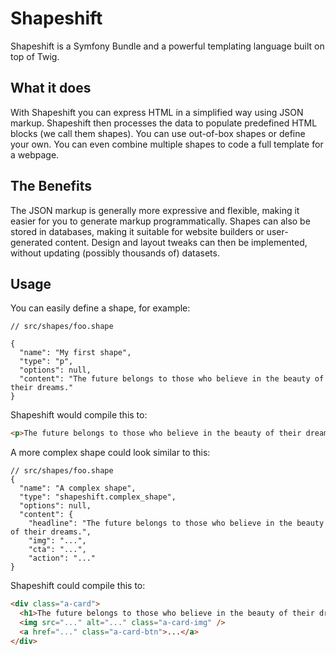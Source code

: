 # Shapeshift

Shapeshift is a Symfony Bundle and a powerful templating language built on top of Twig. 

## What it does

With Shapeshift you can express HTML in a simplified way using JSON markup. Shapeshift then processes the data to populate predefined HTML blocks (we call them shapes). You can use out-of-box shapes or define your own. You can even combine multiple shapes to code a full template for a webpage.

## The Benefits
The JSON markup is generally more expressive and flexible, making it easier for you to generate markup programmatically. Shapes can also be stored in databases, making it suitable for website builders or user-generated content. Design and layout tweaks can then be implemented, without updating (possibly thousands of) datasets.

## Usage

You can easily define a shape, for example:

```jsonc
// src/shapes/foo.shape

{
  "name": "My first shape",
  "type": "p",
  "options": null,
  "content": "The future belongs to those who believe in the beauty of their dreams."
}
```

Shapeshift would compile this to:

```html
<p>The future belongs to those who believe in the beauty of their dreams.</p>
```

A more complex shape could look similar to this:

```jsonc
// src/shapes/foo.shape
{
  "name": "A complex shape",
  "type": "shapeshift.complex_shape",
  "options": null,
  "content": {
    "headline": "The future belongs to those who believe in the beauty of their dreams.",
    "img": "...",
    "cta": "...",
    "action": "..."
}
```

Shapeshift could compile this to:

```html
<div class="a-card">
  <h1>The future belongs to those who believe in the beauty of their dreams.</h1>
  <img src="..." alt="..." class="a-card-img" />
  <a href="..." class="a-card-btn">...</a>
</div>
```





